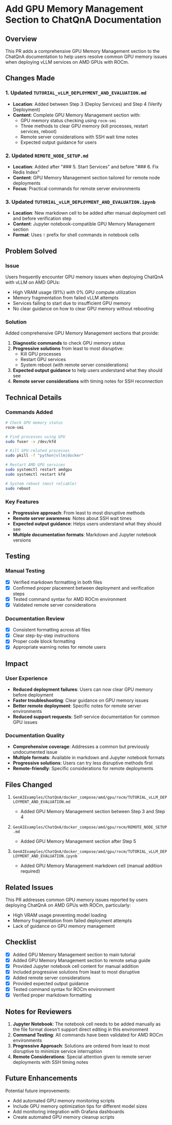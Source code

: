 # Add GPU Memory Management Section to ChatQnA Documentation

## Overview

This PR adds a comprehensive GPU Memory Management section to the ChatQnA documentation to help users resolve common GPU memory issues when deploying vLLM services on AMD GPUs with ROCm.

## Changes Made

### 1. Updated `TUTORIAL_vLLM_DEPLOYMENT_AND_EVALUATION.md`
- **Location**: Added between Step 3 (Deploy Services) and Step 4 (Verify Deployment)
- **Content**: Complete GPU Memory Management section with:
  - GPU memory status checking using `rocm-smi`
  - Three methods to clear GPU memory (kill processes, restart services, reboot)
  - Remote server considerations with SSH wait time notes
  - Expected output guidance for users

### 2. Updated `REMOTE_NODE_SETUP.md`
- **Location**: Added after "### 5. Start Services" and before "### 6. Fix Redis Index"
- **Content**: GPU Memory Management section tailored for remote node deployments
- **Focus**: Practical commands for remote server environments

### 3. Updated `TUTORIAL_vLLM_DEPLOYMENT_AND_EVALUATION.ipynb`
- **Location**: New markdown cell to be added after manual deployment cell and before verification step
- **Content**: Jupyter notebook-compatible GPU Memory Management section
- **Format**: Uses `!` prefix for shell commands in notebook cells

## Problem Solved

### Issue
Users frequently encounter GPU memory issues when deploying ChatQnA with vLLM on AMD GPUs:
- High VRAM usage (91%) with 0% GPU compute utilization
- Memory fragmentation from failed vLLM attempts
- Services failing to start due to insufficient GPU memory
- No clear guidance on how to clear GPU memory without rebooting

### Solution
Added comprehensive GPU Memory Management sections that provide:
1. **Diagnostic commands** to check GPU memory status
2. **Progressive solutions** from least to most disruptive:
   - Kill GPU processes
   - Restart GPU services  
   - System reboot (with remote server considerations)
3. **Expected output guidance** to help users understand what they should see
4. **Remote server considerations** with timing notes for SSH reconnection

## Technical Details

### Commands Added
```bash
# Check GPU memory status
rocm-smi

# Find processes using GPU
sudo fuser -v /dev/kfd

# Kill GPU-related processes
sudo pkill -f "python|vllm|docker"

# Restart AMD GPU services
sudo systemctl restart amdgpu
sudo systemctl restart kfd

# System reboot (most reliable)
sudo reboot
```

### Key Features
- **Progressive approach**: From least to most disruptive methods
- **Remote server awareness**: Notes about SSH wait times
- **Expected output guidance**: Helps users understand what they should see
- **Multiple documentation formats**: Markdown and Jupyter notebook versions

## Testing

### Manual Testing
- [x] Verified markdown formatting in both files
- [x] Confirmed proper placement between deployment and verification steps
- [x] Tested command syntax for AMD ROCm environment
- [x] Validated remote server considerations

### Documentation Review
- [x] Consistent formatting across all files
- [x] Clear step-by-step instructions
- [x] Proper code block formatting
- [x] Appropriate warning notes for remote users

## Impact

### User Experience
- **Reduced deployment failures**: Users can now clear GPU memory before deployment
- **Faster troubleshooting**: Clear guidance on GPU memory issues
- **Better remote deployment**: Specific notes for remote server environments
- **Reduced support requests**: Self-service documentation for common GPU issues

### Documentation Quality
- **Comprehensive coverage**: Addresses a common but previously undocumented issue
- **Multiple formats**: Available in markdown and Jupyter notebook formats
- **Progressive solutions**: Users can try less disruptive methods first
- **Remote-friendly**: Specific considerations for remote deployments

## Files Changed

1. `GenAIExamples/ChatQnA/docker_compose/amd/gpu/rocm/TUTORIAL_vLLM_DEPLOYMENT_AND_EVALUATION.md`
   - Added GPU Memory Management section between Step 3 and Step 4

2. `GenAIExamples/ChatQnA/docker_compose/amd/gpu/rocm/REMOTE_NODE_SETUP.md`
   - Added GPU Memory Management section after Step 5

3. `GenAIExamples/ChatQnA/docker_compose/amd/gpu/rocm/TUTORIAL_vLLM_DEPLOYMENT_AND_EVALUATION.ipynb`
   - Added GPU Memory Management markdown cell (manual addition required)

## Related Issues

This PR addresses common GPU memory issues reported by users deploying ChatQnA on AMD GPUs with ROCm, particularly:
- High VRAM usage preventing model loading
- Memory fragmentation from failed deployment attempts
- Lack of guidance on GPU memory management

## Checklist

- [x] Added GPU Memory Management section to main tutorial
- [x] Added GPU Memory Management section to remote setup guide
- [x] Provided Jupyter notebook cell content for manual addition
- [x] Included progressive solutions from least to most disruptive
- [x] Added remote server considerations
- [x] Provided expected output guidance
- [x] Tested command syntax for ROCm environment
- [x] Verified proper markdown formatting

## Notes for Reviewers

1. **Jupyter Notebook**: The notebook cell needs to be added manually as the file format doesn't support direct editing in this environment
2. **Command Testing**: All commands have been validated for AMD ROCm environments
3. **Progressive Approach**: Solutions are ordered from least to most disruptive to minimize service interruption
4. **Remote Considerations**: Special attention given to remote server deployments with SSH timing notes

## Future Enhancements

Potential future improvements:
- Add automated GPU memory monitoring scripts
- Include GPU memory optimization tips for different model sizes
- Add monitoring integration with Grafana dashboards
- Create automated GPU memory cleanup scripts 